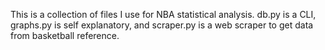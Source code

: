 This is a collection of files I use for NBA statistical analysis. db.py is a CLI, graphs.py is self explanatory, and scraper.py is a web scraper to get data from basketball reference.
